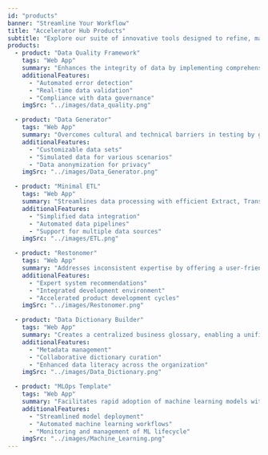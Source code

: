 ```yaml
---
id: "products"
banner: "Streamline Your Workflow"
title: "Accelerator Hub Products"
subtitle: "Explore our suite of innovative tools designed to refine, manage, and leverage your data landscape"
products:
  - product: "Data Quality Framework"
    tags: "Web App"
    summary: "Enhances the integrity of data by implementing comprehensive checks, including domain-specific validations, to ensure data security and uphold privacy standards."
    additionalFeatures:
      - "Automated error detection"
      - "Real-time data validation"
      - "Compliance with data governance"
    imgSrc: "../images/data_quality.png"

  - product: "Data Generator"
    tags: "Web App"
    summary: "Overcomes cultural and technical barriers in testing by generating realistic test data, facilitating robust and scalable data solutions."
    additionalFeatures:
      - "Customizable data sets"
      - "Simulated data for various scenarios"
      - "Data anonymization for privacy"
    imgSrc: "../images/Data_Generator.png"

  - product: "Minimal ETL"
    tags: "Web App"
    summary: "Streamlines data processing with efficient Extract, Transform, Load (ETL) operations, minimizing complexity and development time."
    additionalFeatures:
      - "Simplified data integration"
      - "Automated data pipelines"
      - "Support for multiple data sources"
    imgSrc: "../images/ETL.png"

  - product: "Restonomer"
    tags: "Web App"
    summary: "Addresses inconsistent expertise by offering a user-friendly platform to accelerate development with thorough concept implementation and technology integration."
    additionalFeatures:
      - "Expert system recommendations"
      - "Integrated development environment"
      - "Accelerated product development cycles"
    imgSrc: "../images/Restonomer.png"

  - product: "Data Dictionary Builder"
    tags: "Web App"
    summary: "Creates a centralized business glossary, enabling a unified data catalog that bridges the gap between technical and business terminologies."
    additionalFeatures:
      - "Metadata management"
      - "Collaborative dictionary curation"
      - "Enhanced data literacy across the organization"
    imgSrc: "../images/Data_Dictionary.png"

  - product: "MLOps Template"
    tags: "Web App"
    summary: "Facilitates rapid adoption of machine learning models with a reusable operational framework, ensuring efficient transition from development to production."
    additionalFeatures:
      - "Streamlined model deployment"
      - "Automated machine learning workflows"
      - "Monitoring and management of ML lifecycle"
    imgSrc: "../images/Machine_Learning.png"
---
```

